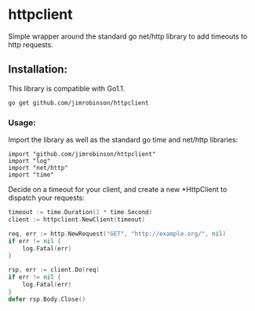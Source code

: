 # httpclient

Simple wrapper around the standard go net/http library to add timeouts
to http requests.

## Installation:

This library is compatible with Go1.1.

```
go get github.com/jimrobinson/httpclient
```

### Usage:

Import the library as well as the standard go time and net/http
libraries:

```
import "github.com/jimrobinson/httpclient"
import "log"
import "net/http"
import "time"
```

Decide on a timeout for your client, and create a new *HttpClient to
dispatch your requests:

```go
timeout := time.Duration(1 * time.Second)
client := httpclient.NewClient(timeout)

req, err := http.NewRequest("GET", "http://example.org/", nil)
if err != nil {
	log.Fatal(err)
}

rsp, err := client.Do(req)
if err != nil {
	log.Fatal(err)
}
defer rsp.Body.Close()
```
